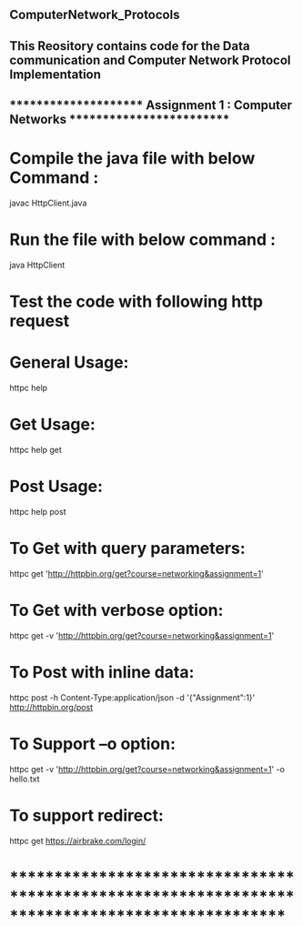 ## ComputerNetwork_Protocols
## This Reository contains code for the Data communication and Computer Network Protocol Implementation


## ********************     Assignment 1 : Computer Networks    ************************ 

# Compile the java file with below Command :  
javac HttpClient.java

# Run the file with below command : 
java HttpClient

# Test the code with following http request

# General Usage:
httpc help

# Get Usage:
httpc help get

# Post Usage:
httpc help post

# To Get with query parameters:
httpc get 'http://httpbin.org/get?course=networking&assignment=1'

# To Get with verbose option:
httpc get -v 'http://httpbin.org/get?course=networking&assignment=1'

# To Post with inline data:
httpc post -h Content-Type:application/json -d '{"Assignment":1}' http://httpbin.org/post

# To Support –o option:
httpc get -v 'http://httpbin.org/get?course=networking&assignment=1' -o hello.txt

# To support redirect:
httpc get https://airbrake.com/login/

# ***********************************************************************************************





